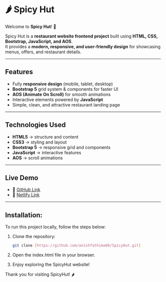 # 🌶️ Spicy Hut  

Welcome to **Spicy Hut**! 🍴  

Spicy Hut is a **restaurant website frontend project** built using **HTML, CSS, Bootstrap, JavaScript, and AOS**.  
It provides a **modern, responsive, and user-friendly design** for showcasing menus, offers, and restaurant details.  

---

## Features  
- Fully **responsive design** (mobile, tablet, desktop)  
- **Bootstrap 5** grid system & components for faster UI  
- **AOS (Animate On Scroll)** for smooth animations  
- Interactive elements powered by **JavaScript**  
- Simple, clean, and attractive restaurant landing page  

---

## Technologies Used  
- **HTML5** → structure and content  
- **CSS3** → styling and layout  
- **Bootstrap 5** → responsive grid and components  
- **JavaScript** → interactive features  
- **AOS** → scroll animations  

---

## Live Demo  
- 🔗 [GitHub Link](https://anishfathima08.github.io/SpicyHut/)  
- 🔗 [Netlify Link](https://spicyhut-saf.netlify.app/)  

---

## Installation:
To run this project locally, follow the steps below:

1. Clone the repository:
   ```bash
   git clone [https://github.com/anishfathima08/SpicyHut.git]
   
  2. Open the index.html file in your browser.

  3. Enjoy exploring the SpicyHut website!

Thank you for visiting SpicyHut! 🌶️